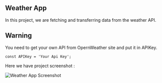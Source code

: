 ## Weather App
In this project, we are fetching and transferring data from the weather API.

## Warning
You need to get your own API from OpernWeather site and put it in APIKey.

`const APIKey = 'Your Api Key';`

Here we have project screenshot :

![Weather App Screenshot](https://github.com/Kaantk/Weather-App/assets/96573996/21f29ed1-f514-4fb4-a432-321cba4c1c98)
